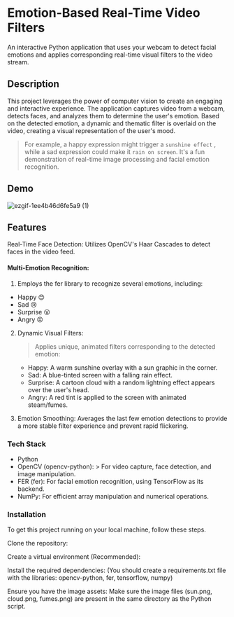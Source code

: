 # Emotion-Based Real-Time Video Filters
An interactive Python application that uses your webcam to detect facial emotions and applies corresponding real-time visual filters to the video stream.

## Description
This project leverages the power of computer vision to create an engaging and interactive experience. The application captures video from a webcam, detects faces, and analyzes them to determine the user's emotion. Based on the detected emotion, a dynamic and thematic filter is overlaid on the video, creating a visual representation of the user's mood.

> For example, a happy expression might trigger a `sunshine effect` , while a sad expression could make it `rain on screen`. It's a fun demonstration of real-time image processing and facial emotion recognition.

## Demo

![ezgif-1ee4b46d6fe5a9 (1)](https://github.com/user-attachments/assets/5f48cd30-5867-4b0a-a1db-34164e90ba67)



## Features
Real-Time Face Detection: Utilizes OpenCV's Haar Cascades to detect faces in the video feed.

#### Multi-Emotion Recognition: 
1. Employs the fer library to recognize several emotions, including:
  - Happy 😊
  - Sad 😢
  - Surprise 😮
  - Angry 😠
2. Dynamic Visual Filters:
    > Applies unique, animated filters corresponding to the detected emotion:
      - Happy: A warm sunshine overlay with a sun graphic in the corner.
      - Sad: A blue-tinted screen with a falling rain effect.
      - Surprise: A cartoon cloud with a random lightning effect appears over the user's head.
      - Angry: A red tint is applied to the screen with animated steam/fumes.

3. Emotion Smoothing: Averages the last few emotion detections to provide a more stable filter experience and prevent rapid flickering.

### Tech Stack
- Python
- OpenCV (opencv-python):
         > For video capture, face detection, and image manipulation.
- FER (fer): For facial emotion recognition, using TensorFlow as its backend.
- NumPy: For efficient array manipulation and numerical operations.


### Installation
To get this project running on your local machine, follow these steps.

Clone the repository:

Create a virtual environment (Recommended):

Install the required dependencies:
(You should create a requirements.txt file with the libraries: opencv-python, fer, tensorflow, numpy)

Ensure you have the image assets:
Make sure the image files (sun.png, cloud.png, fumes.png) are present in the same directory as the Python script.
